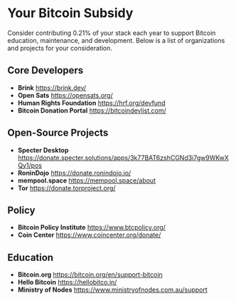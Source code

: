 # Your Bitcoin Subsidy
Consider contributing 0.21% of your stack each year to support Bitcoin education, maintenance, and development. Below is a list of organizations and projects for your consideration.


## Core Developers

- **Brink** https://brink.dev/
- **Open Sats** https://opensats.org/
- **Human Rights Foundation** https://hrf.org/devfund
- **Bitcoin Donation Portal** https://bitcoindevlist.com/


## Open-Source Projects

- **Specter Desktop** https://donate.specter.solutions/apps/3k77BAT6zshCGNd3i7gw9WKwXQy1/pos
- **RoninDojo** https://donate.ronindojo.io/
- **mempool.space** https://mempool.space/about
- **Tor** https://donate.torproject.org/


## Policy

- **Bitcoin Policy Institute** https://www.btcpolicy.org/
- **Coin Center** https://www.coincenter.org/donate/


## Education

- **Bitcoin.org** https://bitcoin.org/en/support-bitcoin
- **Hello Bitcoin** https://hellobitco.in/
- **Ministry of Nodes** https://www.ministryofnodes.com.au/support
